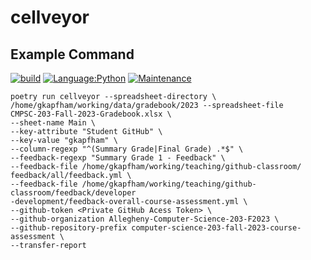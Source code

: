 # cellveyor

## Example Command

[![build](https://github.com/KevenDuverglas/keven-cellveyor/actions/workflows/build.yml/badge.svg)](https://https://github.com/KevenDuverglas/keven-cellveyor/actions/workflows/build.yml)
[![Language:Python](https://img.shields.io/badge/Language-Python-blue.svg)](https://github.com/KevenDuverglas/keven-cellveyor/search?l=python)
[![Maintenance](https://img.shields.io/badge/Maintained%3F-Yes-blue.svg)](https://github.com/KevenDuverglas/keven-cellveyor/graphs/commit-activity)

```
poetry run cellveyor --spreadsheet-directory \
/home/gkapfham/working/data/gradebook/2023 --spreadsheet-file
CMPSC-203-Fall-2023-Gradebook.xlsx \
--sheet-name Main \
--key-attribute "Student GitHub" \
--key-value "gkapfham" \
--column-regexp "^(Summary Grade|Final Grade) .*$" \
--feedback-regexp "Summary Grade 1 - Feedback" \
--feedback-file /home/gkapfham/working/teaching/github-classroom/
feedback/all/feedback.yml \
--feedback-file /home/gkapfham/working/teaching/github-
classroom/feedback/developer
-development/feedback-overall-course-assessment.yml \
--github-token <Private GitHub Acess Token> \
--github-organization Allegheny-Computer-Science-203-F2023 \
--github-repository-prefix computer-science-203-fall-2023-course-assessment \
--transfer-report
```
